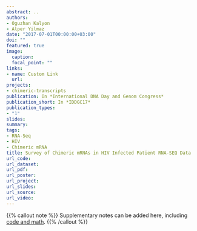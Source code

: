 ```yaml
---
abstract: ..
authors:
- Oguzhan Kalyon
- Alper Yilmaz
date: "2017-07-01T00:00:00+03:00"
doi: ""
featured: true
image:
  caption: 
  focal_point: ""
links:
- name: Custom Link
  url: 
projects:
- chimeric-transcripts
publication: In *International DNA Day and Genom Congress*
publication_short: In *IDDGC17*
publication_types:
- "1"
slides: 
summary: 
tags:
- RNA-Seq
- HIV
- Chimeric mRNA
title: Survey of Chimeric mRNAs in HIV Infected Patient RNA-SEQ Data
url_code: 
url_dataset: 
url_pdf: 
url_poster: 
url_project: 
url_slides: 
url_source: 
url_video: 
---
```


{{% callout note %}}
Supplementary notes can be added here, including [code and math](https://sourcethemes.com/academic/docs/writing-markdown-latex/).
{{% /callout %}}
